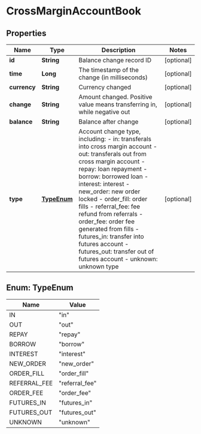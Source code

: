 
# CrossMarginAccountBook

## Properties

Name | Type | Description | Notes
------------ | ------------- | ------------- | -------------
**id** | **String** | Balance change record ID |  [optional]
**time** | **Long** | The timestamp of the change (in milliseconds) |  [optional]
**currency** | **String** | Currency changed |  [optional]
**change** | **String** | Amount changed. Positive value means transferring in, while negative out |  [optional]
**balance** | **String** | Balance after change |  [optional]
**type** | [**TypeEnum**](#TypeEnum) | Account change type, including:  - in: transferals into cross margin account - out: transferals out from cross margin account - repay: loan repayment - borrow: borrowed loan - interest: interest - new_order: new order locked - order_fill: order fills - referral_fee: fee refund from referrals - order_fee: order fee generated from fills - futures_in: transfer into futures account - futures_out: transfer out of futures account - unknown: unknown type |  [optional]

## Enum: TypeEnum

Name | Value
---- | -----
IN | &quot;in&quot;
OUT | &quot;out&quot;
REPAY | &quot;repay&quot;
BORROW | &quot;borrow&quot;
INTEREST | &quot;interest&quot;
NEW_ORDER | &quot;new_order&quot;
ORDER_FILL | &quot;order_fill&quot;
REFERRAL_FEE | &quot;referral_fee&quot;
ORDER_FEE | &quot;order_fee&quot;
FUTURES_IN | &quot;futures_in&quot;
FUTURES_OUT | &quot;futures_out&quot;
UNKNOWN | &quot;unknown&quot;


